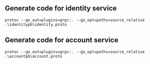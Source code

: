 ## Generate code for identity service

```
protoc --go_out=plugins=grpc:. --go_opt=paths=source_relative .\identitypb\identity.proto
```

## Generate code for account service

```
protoc --go_out=plugins=grpc:. --go_opt=paths=source_relative .\accountpb\account.proto
```
